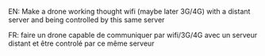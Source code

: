 EN:
Make a drone working thought wifi (maybe later 3G/4G) with a distant server and being controlled by this same server

FR:
faire un drone capable de communiquer par wifi/3G/4G avec un serveur distant et être controlé par ce même serveur
